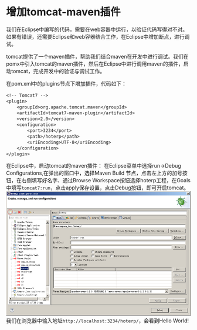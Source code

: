 # 增加tomcat-maven插件

我们在Eclipse中编写的代码，需要在web容器中运行，以验证代码写得对不对。如果有错误，还需要Eclipse和web容器结合工作，在Eclipse中增加断点，进行调试。

tomcat提供了一个maven插件，帮助我们结合maven在开发中进行调试。我们在pomx中引入tomcat的maven插件，然后在Eclipse中进行调用maven的插件，启动tomcat，完成开发中的验证与调试工作。

在pom.xml中的plugins节点下增加插件，代码如下：
```
<!-- Tomcat7 -->
<plugin>
	<groupId>org.apache.tomcat.maven</groupId>
	<artifactId>tomcat7-maven-plugin</artifactId>
	<version>2.0</version>
	<configuration>
		<port>3234</port>
		<path>/hoterp</path>
		<uriEncoding>UTF-8</uriEncoding>
	</configuration>
</plugin>
```

在Eclipse中，启动tomcat的maven插件：
在Eclipse菜单中选择run->Debug Configurations,在弹出的窗口中，选择Maven Build 节点，点击左上方的加号按钮，在右侧填写好名字、通过Browse Workspace按钮选择hoterp工程，在Goals中填写`tomcat7:run`，点击apply保存设置，点击Debug按钮，即可开启tomcat。
![Figure 1-9](images/1/Eclipse建立调试按钮.jpg)
我们在浏览器中输入地址`http://localhost:3234/hoterp/`，会看到Hello World!



